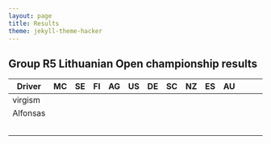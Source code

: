 ```yaml
---
layout: page
title: Results
theme: jekyll-theme-hacker
---
```


## Group R5 Lithuanian Open championship results


|  Driver 	|  MC 	|   SE	|  FI 	|  AG 	|   US	|   DE	|   SC	|   NZ	|   ES	|  AU 	|   	|   	|   	|   	|
|---	|---	|---	|---	|---	|---	|---	|---	|---	|---	|---	|---	|---	|---	|---	|
|   virgism	|   	|   	|   	|   	|   	|   	|   	|   	|   	|   	|   	|   	|   	|   	|
|  Alfonsas 	|   	|   	|   	|   	|   	|   	|   	|   	|   	|   	|   	|   	|   	|   	|
|   	|   	|   	|   	|   	|   	|   	|   	|   	|   	|   	|   	|   	|   	|   	|
|   	|   	|   	|   	|   	|   	|   	|   	|   	|   	|   	|   	|   	|   	|   	|
|   	|   	|   	|   	|   	|   	|   	|   	|   	|   	|   	|   	|   	|   	|   	|
|   	|   	|   	|   	|   	|   	|   	|   	|   	|   	|   	|   	|   	|   	|   	|
|   	|   	|   	|   	|   	|   	|   	|   	|   	|   	|   	|   	|   	|   	|   	|
